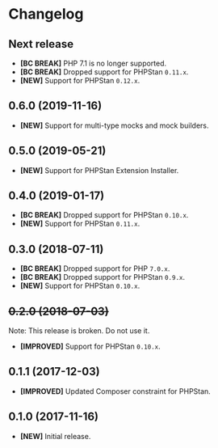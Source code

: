 # Changelog

## Next release

- **[BC BREAK]** PHP 7.1 is no longer supported.
- **[BC BREAK]** Dropped support for PHPStan `0.11.x`.
- **[NEW]** Support for PHPStan `0.12.x`.

## 0.6.0 (2019-11-16)

- **[NEW]** Support for multi-type mocks and mock builders.

## 0.5.0 (2019-05-21)

- **[NEW]** Support for PHPStan Extension Installer.

## 0.4.0 (2019-01-17)

- **[BC BREAK]** Dropped support for PHPStan `0.10.x`.
- **[NEW]** Support for PHPStan `0.11.x`.

## 0.3.0 (2018-07-11)

- **[BC BREAK]** Dropped support for PHP `7.0.x`.
- **[BC BREAK]** Dropped support for PHPStan `0.9.x`.
- **[NEW]** Support for PHPStan `0.10.x`.

## <del>0.2.0 (2018-07-03)</del>

Note: This release is broken. Do not use it.

- **[IMPROVED]** Support for PHPStan `0.10.x`.

## 0.1.1 (2017-12-03)

- **[IMPROVED]** Updated Composer constraint for PHPStan.

## 0.1.0 (2017-11-16)

- **[NEW]** Initial release.
